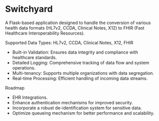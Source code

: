 # Switchyard
A Flask-based application designed to handle the conversion of various health data formats (HL7v2, CCDA, Clinical Notes, X12) to FHIR (Fast Healthcare Interoperability Resources).


Supported Data Types:
HL7v2, CCDA, Clinical Notes, X12, FHIR


- Built-in Validation: Ensures data integrity and compliance with healthcare standards.
- Detailed Logging: Comprehensive tracking of data flow and system operations.
- Multi-tenancy: Supports multiple organizations with data segregation.
- Real-time Processing: Efficient handling of incoming data streams.

Roadmap

- EHR Integrations.
- Enhance authentication mechanisms for improved security.
- Incorporate a robust de-identification system for sensitive data.
- Optimize queueing mechanism for better performance and scalability.
